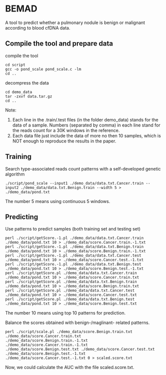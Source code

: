 # BEMAD
A tool to predict whether a pulmonary nodule is benign or malignant according to blood cfDNA data.

## Compile the tool and prepare data

compile the tool

```
cd script
gcc -o pond_scale pond_scale.c -lm
cd ..
```

decompress the data

```
cd demo_data
tar -zxvf data.tar.gz
cd ..
```
Note:
1) Each line in the .train/.test files (in the folder demo_data) stands for the data of a sample. Numbers (separated by comma) in each line stand for the reads count for a 30K windows in the reference.
2) Each data file just include the data of more no then 10 samples, which is NOT enough to reproduce the results in the paper.

## Training

Search type-associated reads count patterns with a self-developed genetic algorithm

```
./script/pond_scale --input1 ./demo_data/data.txt.Cancer.train --input2 ./demo_data/data.txt.Benign.train --width 5 > ./demo_data/pond.txt
```
The number 5 means using continuous 5 windows.

## Predicting

Use patterns to predict samples (both training set and testing set)

```
perl ./script/getScore.-1.pl ./demo_data/data.txt.Cancer.train ./demo_data/pond.txt 10 > ./demo_data/score.Cancer.train.-1.txt
perl ./script/getScore.-1.pl ./demo_data/data.txt.Benign.train ./demo_data/pond.txt 10 > ./demo_data/score.Benign.train.-1.txt
perl ./script/getScore.-1.pl ./demo_data/data.txt.Cancer.test ./demo_data/pond.txt 10 > ./demo_data/score.Cancer.test.-1.txt
perl ./script/getScore.-1.pl ./demo_data/data.txt.Benign.test ./demo_data/pond.txt 10 > ./demo_data/score.Benign.test.-1.txt
perl ./script/getScore.pl ./demo_data/data.txt.Cancer.train ./demo_data/pond.txt 10 > ./demo_data/score.Cancer.train.txt
perl ./script/getScore.pl ./demo_data/data.txt.Benign.train ./demo_data/pond.txt 10 > ./demo_data/score.Benign.train.txt
perl ./script/getScore.pl ./demo_data/data.txt.Cancer.test ./demo_data/pond.txt 10 > ./demo_data/score.Cancer.test.txt
perl ./script/getScore.pl ./demo_data/data.txt.Benign.test ./demo_data/pond.txt 10 > ./demo_data/score.Benign.test.txt
```
The number 10 means using top 10 patterns for prediction.

Balance the scores obtained with benign-/maglinant- related patterns.

```
perl ./script/scale.pl ./demo_data/score.Benign.train.txt ./demo_data/score.Cancer.train.txt ./demo_data/score.Benign.train.-1.txt ./demo_data/score.Cancer.train.-1.txt ./demo_data/score.Benign.test.txt ./demo_data/score.Cancer.test.txt ./demo_data/score.Benign.test.-1.txt ./demo_data/score.Cancer.test.-1.txt 0 > scaled.score.txt
```

Now, we could calculate the AUC with the file scaled.score.txt.




